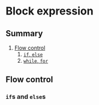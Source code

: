 # Block expression

## Summary

1. [Flow control](#flow-control)
    1. [`if`, `else`](#ifs-and-elses)
    2. [`while`, `for`](#loops)

## Flow control

### `if`s and `else`s
